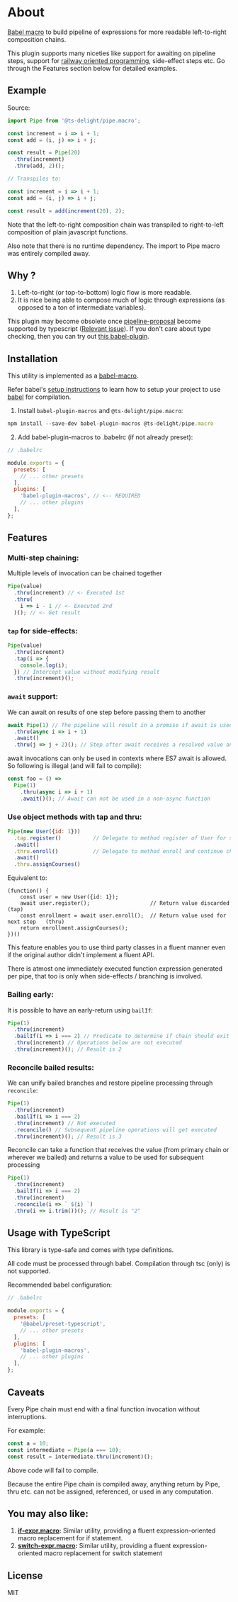 # About

[Babel macro](https://github.com/kentcdodds/babel-plugin-macros) to build pipeline of expressions for more readable left-to-right composition chains.

This plugin supports many niceties like support for awaiting on pipeline steps, support for [railway oriented programming](https://fsharpforfunandprofit.com/rop/), side-effect steps etc. Go through the Features section below for detailed examples.

## Example

Source:

```js
import Pipe from '@ts-delight/pipe.macro';

const increment = i => i + 1;
const add = (i, j) => i + j;

const result = Pipe(20)
  .thru(increment)
  .thru(add, 2)();

// Transpiles to:

const increment = i => i + 1;
const add = (i, j) => i + j;

const result = add(increment(20), 2);
```

Note that the left-to-right composition chain was transpiled to right-to-left composition of plain javascript functions.

Also note that there is no runtime dependency. The import to Pipe macro was entirely compiled away.

## Why ?

1. Left-to-right (or top-to-bottom) logic flow is more readable.
2. It is nice being able to compose much of logic through expressions (as opposed to a ton of intermediate variables).

This plugin may become obsolete once [pipeline-proposal](https://github.com/tc39/proposal-pipeline-operator/) become supported by typescript ([Relevant issue](https://github.com/microsoft/TypeScript/issues/17718)).
If you don't care about type checking, then you can try out [this babel-plugin](https://babeljs.io/docs/en/babel-plugin-proposal-pipeline-operator).

## Installation

This utility is implemented as a [babel-macro](https://github.com/kentcdodds/babel-plugin-macros).

Refer babel's [setup instructions](https://babeljs.io/setup) to learn how to setup your project to use [babel](https://babeljs.io) for compilation.

1. Install `babel-plugin-macros` and `@ts-delight/pipe.macro`:

```js
npm install --save-dev babel-plugin-macros @ts-delight/pipe.macro
```

2. Add babel-plugin-macros to .babelrc (if not already preset):

```js
// .babelrc

module.exports = {
  presets: [
    // ... other presets
  ],
  plugins: [
    'babel-plugin-macros', // <-- REQUIRED
    // ... other plugins
  ],
};
```

## Features

### Multi-step chaining:

  Multiple levels of invocation can be chained together

  ```js
  Pipe(value)
    .thru(increment) // <- Executed 1st
    .thru(
      i => i - 1 // <- Executed 2nd
    )(); // <- Get result
  ```

### `tap` for side-effects:

  ```js
  Pipe(value)
    .thru(increment)
    .tap(i => {
      console.log(i);
    }) // Intercept value without modifying result
    .thru(increment)();
  ```

### `await` support:

  We can await on results of one step before passing them to another

  ```js
  await Pipe(1) // The pipeline will result in a promise if await is used as a step
    .thru(async i => i + 1)
    .await()
    .thru(j => j + 2)(); // Step after await receives a resolved value and not a promise
  ```

  await invocations can only be used in contexts where ES7 await is allowed. So following is illegal (and will fail to compile):

  ```js
  const foo = () =>
    Pipe(1)
      .thru(async i => i + 1)
      .await()(); // Await can not be used in a non-async function
  ```

### Use object methods with tap and thru:

  ```js
  Pipe(new User({id: 1}))
    .tap.register()          // Delegate to method register of User for side effect
    .await()
    .thru.enroll()           // Delegate to method enroll and continue chain with returned value
    .await()
    .thru.assignCourses()
  ```

  Equivalent to:

  ```
  (function() {
      const user = new User({id: 1});
      await user.register();                   // Return value discarded            (tap)
      const enrollment = await user.enroll();  // Return value used for next step   (thru)
      return enrollment.assignCourses();
  })()
  ```

  This feature enables you to use third party classes in a fluent manner even if the original author didn't implement a fluent API.

  There is atmost one immediately executed function expression generated per pipe, that too is only when side-effects / branching is involved. 

### Bailing early:

  It is possible to have an early-return using `bailIf`:

  ```js
  Pipe(1)
    .thru(increment)
    .bailIf(i => i === 2) // Predicate to determine if chain should exit early
    .thru(increment) // Operations below are not executed
    .thru(increment)(); // Result is 2
  ```

### Reconcile bailed results:

  We can unify bailed branches and restore pipeline processing through `reconcile`:

  ```js
  Pipe(1)
    .thru(increment)
    .bailIf(i => i === 2)
    .thru(increment) // Not executed
    .reconcile() // Subsequent pipeline operations will get executed
    .thru(increment)(); // Result is 3
  ```

  Reconcile can take a function that receives the value (from primary chain or wherever we bailed) and returns a
  value to be used for subsequent processing

  ```js
  Pipe(1)
    .thru(increment)
    .bailIf(i => i === 2)
    .thru(increment)
    .reconcile(i => ` ${i} `)
    .thru(i => i.trim())(); // Result is "2"
  ```

## Usage with TypeScript

This library is type-safe and comes with type definitions.

All code must be processed through babel. Compilation through tsc (only) is not supported.

Recommended babel configuration:

```js
// .babelrc

module.exports = {
  presets: [
    '@babel/preset-typescript',
    // ... other presets
  ],
  plugins: [
    'babel-plugin-macros',
    // ... other plugins
  ],
};
```

## Caveats

Every Pipe chain must end with a final function invocation without interruptions.

For example:

```js
const a = 10;
const intermediate = Pipe(a === 10);
const result = intermediate.thru(increment)();
```

Above code will fail to compile.

Because the entire Pipe chain is compiled away, anything return by Pipe, thru etc. can not be assigned, referenced, or used in any computation.

## You may also like:

1. **[if-expr.macro](https://github.com/ts-delight/if-expr.macro):** Similar utility, providing a fluent expression-oriented macro replacement for if statement.
2. **[switch-expr.macro](https://github.com/ts-delight/switch-expr.macro):** Similar utility, providing a fluent expression-oriented macro replacement for switch statement

## License

MIT
